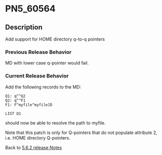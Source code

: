 # PN5_60564

<PageHeader />

## Description

Add support for HOME directory q-to-q pointers

### Previous Release Behavior

MD with lower case q-pointer would fail.

### Current Release Behavior

Add the following records to the MD:

```
Q1: q^^Q2
Q2: q^^F1
F1: F^myfile^myfile]D
```

```
LIST Q1
```

should now be able to resolve the path to myfile.

Note that this patch is only for Q-pointers that do not populate attribute 2, i.e. HOME directory Q-pointers.

Back to [5.6.2 release Notes](./../README.md)

  
<PageFooter />
